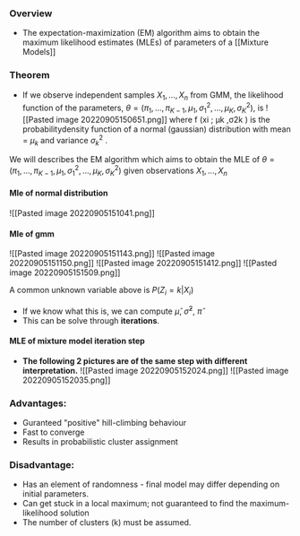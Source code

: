 ### Overview
- The expectation-maximization (EM) algorithm aims to obtain the maximum likelihood estimates (MLEs) of parameters of a [[Mixture Models]]

### Theorem
- If we observe independent samples $X_1,...,X_n$ from GMM, the likelihood function of the parameters, $θ = (π_1,...,π_{K −1},μ_1,σ^2_{1},...,μ_K ,σ^2_K )$, is
 ![[Pasted image 20220905150651.png]] 
where f (xi ; μk ,σ2k ) is the probabilitydensity function of a normal (gaussian) distribution with mean = $μ_k$ and variance $σ^2_k$ .

We will describes the EM algorithm which aims to obtain the MLE of $θ = (π_1,...,π_{K −1},μ_1,σ^2_{1},...,μ_K ,σ^2_K )$ given observations ${X_1,...,X_n}$


#### Mle of normal distribution
![[Pasted image 20220905151041.png]]


#### Mle of gmm
![[Pasted image 20220905151143.png]]
![[Pasted image 20220905151150.png]]
![[Pasted image 20220905151412.png]]
![[Pasted image 20220905151509.png]]

A common unknown variable above is $P(Z_i = k|X_i)$
- If we know what this is, we can compute $\hat{\mu}$, $\hat{\sigma}^2$, $\hat{\pi}$
- This can be solve through **iterations**.

#### MLE of mixture model iteration step
- **The following 2 pictures are of the same step with different interpretation.**
![[Pasted image 20220905152024.png]]
![[Pasted image 20220905152035.png]]



### Advantages:
- Guranteed "positive" hill-climbing behaviour
- Fast to converge
- Results in probabilistic cluster assignment


### Disadvantage:
- Has an element of randomness - final model may differ depending on initial parameters.
- Can get stuck in a local maximum; not guaranteed to find the maximum-likelihood solution
- The number of clusters (k) must be assumed.

